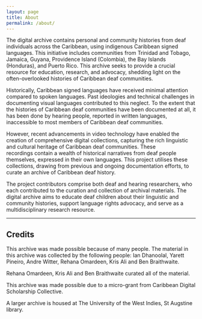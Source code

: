```yaml
---
layout: page
title: About
permalink: /about/
---
```


The digital archive contains personal and community histories from deaf individuals across the Caribbean, using indigenous Caribbean signed languages. This initiative includes communities from Trinidad and Tobago, Jamaica, Guyana, Providence Island (Colombia), the Bay Islands (Honduras), and Puerto Rico. This archive seeks to provide a crucial resource for education, research, and advocacy, shedding light on the often-overlooked histories of Caribbean deaf communities.

Historically, Caribbean signed languages have received minimal attention compared to spoken languages. Past ideologies and technical challenges in documenting visual languages contributed to this neglect. To the extent that the histories of Caribbean deaf communities have been documented at all, it has been done by hearing people, reported in written languages, inaccessible to most members of Caribbean deaf communities. 

However, recent advancements in video technology have enabled the creation of comprehensive digital collections, capturing the rich linguistic and cultural heritage of Caribbean deaf communities. These recordings contain a wealth of historical narratives from deaf people themselves, expressed in their own languages. This project utilises these collections, drawing from previous and ongoing documentation efforts, to curate an archive of Caribbean deaf history. 

The project contributors comprise both deaf and hearing researchers, who each contributed to the curation and collection of archival materials. The digital archive aims to educate deaf children about their linguistic and community histories, support language rights advocacy, and serve as a multidisciplinary research resource.

---

## Credits

This archive was made possible because of many people. The material in this archive was collected by the following people: Ian Dhanoolal, Yarett Pineiro, Andre Witter, Rehana Omardeen, Kris Ali and Ben Braithwaite. 

Rehana Omardeen, Kris Ali and Ben Braithwaite curated all of the material. 

This archive was made possible due to a micro-grant from Caribbean Digital Scholarship Collective.

A larger archive is housed at The University of the West Indies, St Augstine library.


